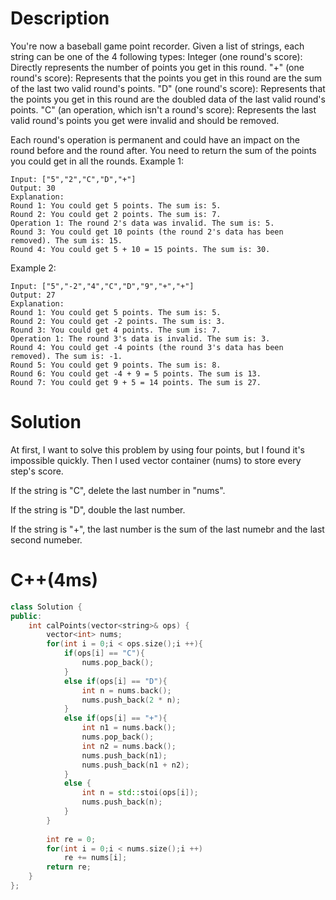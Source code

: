 # Description
You're now a baseball game point recorder. 
Given a list of strings, each string can be one of the 4 following types: 
Integer (one round's score): Directly represents the number of points you get in this round.
"+" (one round's score): Represents that the points you get in this round are the sum of the last two valid round's points.
"D" (one round's score): Represents that the points you get in this round are the doubled data of the last valid round's points.
"C" (an operation, which isn't a round's score): Represents the last valid round's points you get were invalid and should be removed.

Each round's operation is permanent and could have an impact on the round before and the round after. 
You need to return the sum of the points you could get in all the rounds. 
Example 1:
```
Input: ["5","2","C","D","+"]
Output: 30
Explanation: 
Round 1: You could get 5 points. The sum is: 5.
Round 2: You could get 2 points. The sum is: 7.
Operation 1: The round 2's data was invalid. The sum is: 5.  
Round 3: You could get 10 points (the round 2's data has been removed). The sum is: 15.
Round 4: You could get 5 + 10 = 15 points. The sum is: 30.
```
Example 2:
```
Input: ["5","-2","4","C","D","9","+","+"]
Output: 27
Explanation: 
Round 1: You could get 5 points. The sum is: 5.
Round 2: You could get -2 points. The sum is: 3.
Round 3: You could get 4 points. The sum is: 7.
Operation 1: The round 3's data is invalid. The sum is: 3.  
Round 4: You could get -4 points (the round 3's data has been removed). The sum is: -1.
Round 5: You could get 9 points. The sum is: 8.
Round 6: You could get -4 + 9 = 5 points. The sum is 13.
Round 7: You could get 9 + 5 = 14 points. The sum is 27.
```
# Solution
At first, I want to solve this problem by using four points, but I found it's impossible quickly. Then I used vector container (nums) to store every step's score. 


If the string is "C", delete the last number in "nums". 


If the string is "D", double the last number.


If the string is "+", the last number is the sum of the last numebr and the last second numeber.
# C++(4ms)
```cpp
class Solution {
public:
    int calPoints(vector<string>& ops) {
        vector<int> nums;
        for(int i = 0;i < ops.size();i ++){
            if(ops[i] == "C"){
                nums.pop_back();
            }
            else if(ops[i] == "D"){
                int n = nums.back();
                nums.push_back(2 * n);
            }
            else if(ops[i] == "+"){
                int n1 = nums.back();
                nums.pop_back();
                int n2 = nums.back();
                nums.push_back(n1);
                nums.push_back(n1 + n2);        
            }
            else {
                int n = std::stoi(ops[i]);
                nums.push_back(n);
            }
        }
        
        int re = 0;
        for(int i = 0;i < nums.size();i ++)
            re += nums[i];
        return re;
    }
};
```







